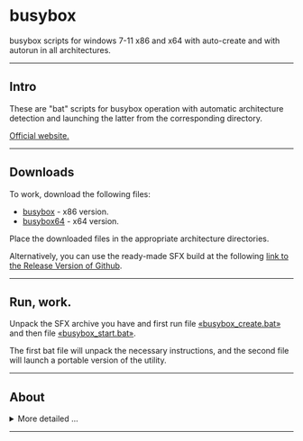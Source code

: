 # busybox

busybox scripts for windows 7-11 x86 and x64 with auto-create and with autorun in all architectures.

---

## Intro

These are "bat" scripts for busybox operation with automatic architecture detection and launching the latter from the corresponding directory.

[Official website.](https://www.bootdev.ru/2018/05/BusyBox-for-Windows.html)

---

## Downloads

To work, download the following files:

* [busybox](https://frippery.org/files/busybox/busybox.exe) - x86 version.
* [busybox64](https://frippery.org/files/busybox/busybox64.exe) - x64 version.

Place the downloaded files in the appropriate architecture directories.

Alternatively, you can use the ready-made SFX build at the following [link to the Release Version of Github](https://github.com/maximalisimus/busybox/releases).

---

## Run, work.

Unpack the SFX archive you have and first run file <u>«busybox_create.bat»</u> and then file <u>«busybox_start.bat»</u>.

The first bat file will unpack the necessary instructions, and the second file will launch a portable version of the utility.

---

## About

<details>
	<summary>More detailed ...</summary>

The author of this development **Shadow**: [maximalisimus](https://github.com/maximalisimus).

Author's name: **maximalisimus**: [E-Mail](mailto:maximalis171091@yandex.ru).

Date of creation: **13.06.2023**

</details>

---

